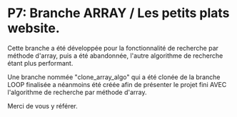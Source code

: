 # P7: Branche ARRAY / Les petits plats website.

Cette branche a été développée pour la fonctionnalité de recherche par méthode d'array, puis a été abandonnée, l'autre algorithme de recherche étant plus performant.

Une branche nommée "clone_array_algo" qui a été clonée de la branche LOOP finalisée a néanmoins été créée afin de présenter le projet fini AVEC l'algorithme de recherche par méthode d'array.

Merci de vous y référer.